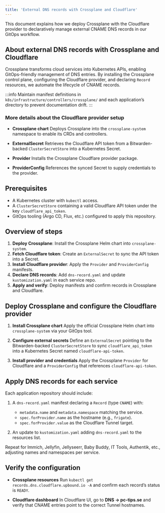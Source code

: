 ```yaml
---
title: 'External DNS records with Crossplane and Cloudflare'
---
```


This document explains how we deploy Crossplane with the Cloudflare provider to declaratively manage external CNAME DNS records in our GitOps workflow.

## About external DNS records with Crossplane and Cloudflare

Crossplane transforms cloud services into Kubernetes APIs, enabling GitOps-friendly management of DNS entries. By installing the Crossplane control plane, configuring the Cloudflare provider, and declaring `Record` resources, we automate the lifecycle of CNAME records.

:::info
Maintain manifest definitions in `k8s/infrastructure/controllers/crossplane/` and each application’s directory to prevent documentation drift.
:::

### More details about the Cloudflare provider setup

- **Crossplane chart**
  Deploys Crossplane into the `crossplane-system` namespace to enable its CRDs and controllers.

- **ExternalSecret**
  Retrieves the Cloudflare API token from a Bitwarden-backed `ClusterSecretStore` into a Kubernetes Secret.

- **Provider**
  Installs the Crossplane Cloudflare provider package.

- **ProviderConfig**
  References the synced Secret to supply credentials to the provider.

## Prerequisites

- A Kubernetes cluster with `kubectl` access.
- A `ClusterSecretStore` containing a valid Cloudflare API token under the key `cloudflare_api_token`.
- GitOps tooling (Argo CD, Flux, etc.) configured to apply this repository.

## Overview of steps

1. **Deploy Crossplane**: Install the Crossplane Helm chart into `crossplane-system`.
2. **Fetch Cloudflare token**: Create an `ExternalSecret` to sync the API token into a Secret.
3. **Install Cloudflare provider**: Apply the `Provider` and `ProviderConfig` manifests.
4. **Declare DNS records**: Add `dns-record.yaml` and update `kustomization.yaml` in each service repo.
5. **Apply and verify**: Deploy manifests and confirm records in Crossplane and Cloudflare.

## Deploy Crossplane and configure the Cloudflare provider

1. **Install Crossplane chart**
   Apply the official Crossplane Helm chart into `crossplane-system` via your GitOps tool.

2. **Configure external secrets**
   Define an `ExternalSecret` pointing to the Bitwarden-backed `ClusterSecretStore` to sync `cloudflare_api_token` into a Kubernetes Secret named `cloudflare-api-token`.

3. **Install provider and credentials**
   Apply the Crossplane `Provider` for Cloudflare and a `ProviderConfig` that references `cloudflare-api-token`.

## Apply DNS records for each service

Each application repository should include:

1. A `dns-record.yaml` manifest declaring a `Record` (type `CNAME`) with:
   - `metadata.name` and `metadata.namespace` matching the service.
   - `spec.forProvider.name` as the hostname (e.g., `frigate`).
   - `spec.forProvider.value` as the Cloudflare Tunnel target.

2. An update to `kustomization.yaml` adding `dns-record.yaml` to the resources list.

Repeat for Immich, Jellyfin, Jellyseerr, Baby Buddy, IT Tools, Authentik, etc., adjusting names and namespaces per service.

## Verify the configuration

- **Crossplane resources**
  Run `kubectl get records.dns.cloudflare.upbound.io -A` and confirm each record’s status is `READY`.

- **Cloudflare dashboard**
  In Cloudflare UI, go to **DNS → pc-tips.se** and verify that CNAME entries point to the correct Tunnel hostnames.
